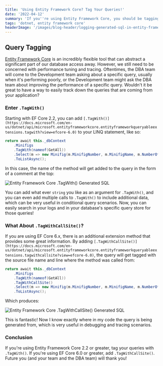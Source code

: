 ```yaml
---
title: 'Using Entity Framework Core? Tag Your Queries!'
date: '2022-04-12'
summary: 'If you''re using Entity Framework Core, you should be tagging your queries to help with troubleshooting both in application logs and at the Database layer. We''ll explore how to do that in this post.'
tags: 'dotnet, entity framework core'
headerImage: '/images/blog-header/logging-generated-sql-in-entity-framework-and-core.png'
---
```


## Query Tagging

[Entity Framework Core](https://docs.microsoft.com/en-us/ef/core/) is an incredibly flexible tool that can abstract a significant part of our database access away. However, we still need to be concerned with performance tuning and tracing. Oftentimes, the DBA team will come to the Development team asking about a specific query, usually when it's performing poorly, or the Development team might ask the DBA team about improving the performance of a specific query. Wouldn't it be great to have a way to easily track down the queries that are coming from your application?

### Enter `.TagWith()`

Starting with EF Core 2.2, you can add `[.TagWith()](https://docs.microsoft.com/en-us/dotnet/api/microsoft.entityframeworkcore.entityframeworkqueryableextensions.tagwith?view=efcore-6.0)` to your LINQ statement, like so:

```c#
return await this._dbContext
    .Minifigs
    .TagWith(nameof(GetAll))
    .Select(m => new Minifig(m.MinifigNumber, m.MinifigName, m.NumberOfParts))
    .ToListAsync();
```

In this case, the name of the method will get added to the query in the form of a comment at the top:

<img class="blog-image" src="/images/inline-blog/entity-framework-core-tag-with.png" alt="Entity Framework Core .TagWith() Generated SQL" />

You can add what ever `string` you like as an argument for `.TagWith()`, and you can even add multiple calls to `.TagWith()` to include additional data, which can be very useful in conditional query scenarios. Now, you can easily search in your logs and in your database's specific query store for those queries!

### What About `.TagWithCallSite()`?

If you are using EF Core 6.x, there is an additional extension method that provides some great information. By adding `[.TagWithCallSite()](https://docs.microsoft.com/en-us/dotnet/api/microsoft.entityframeworkcore.entityframeworkqueryableextensions.tagwithcallsite?view=efcore-6.0)`, the query will get tagged with the source file name and line where the method was called from:

```c#
return await this._dbContext
    .Minifigs
    .TagWith(nameof(GetAll))
    .TagWithCallSite()
    .Select(m => new Minifig(m.MinifigNumber, m.MinifigName, m.NumberOfParts))
    .ToListAsync();
```

Which produces:

<img class="blog-image" src="/images/inline-blog/entity-framework-core-tag-with-call-site.png" alt="Entity Framework Core .TagWithCallSite() Generated SQL" />

This is fantastic! Now I know exactly where in my code the query is being generated from, which is very useful in debugging and tracing scenarios.

### Conclusion

If you're using Entity Framework Core 2.2 or greater, tag your queries with `.TagWith()`. If you're using EF Core 6.0 or greater, add `.TagWithCallSite()`. Future you (and your team and the DBA team) will thank you!
